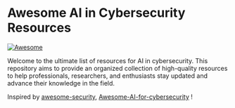 # Awesome AI in Cybersecurity Resources

[![Awesome](https://cdn.rawgit.com/sindresorhus/awesome/d7305f38d29fed78fa85652e3a63e154dd8e8829/media/badge.svg)](https://github.com/sindresorhus/awesome)

Welcome to the ultimate list of resources for AI in cybersecurity. 
This repository aims to provide an organized collection of high-quality resources to help professionals, researchers, and enthusiasts stay updated and advance their knowledge in the field.

Inspired by [awesome-security](https://github.com/sbilly/awesome-security), [Awesome-AI-for-cybersecurity](https://github.com/Billy1900/Awesome-AI-for-cybersecurity) !

